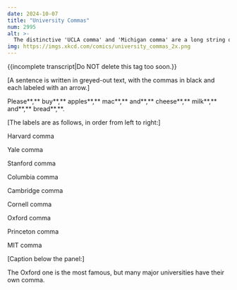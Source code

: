 ```yaml
---
date: 2024-10-07
title: "University Commas"
num: 2995
alt: >-
  The distinctive 'UCLA comma' and 'Michigan comma' are a long string of commas at the start and end of the sentence respectively.
img: https://imgs.xkcd.com/comics/university_commas_2x.png
---
```

{{incomplete transcript|Do NOT delete this tag too soon.}}

[A sentence is written in greyed-out text, with the commas in black and each labeled with an arrow.]

Please**,** buy**,** apples**,** mac**,** and**,** cheese**,** milk**,** and**,** bread**,**.

[The labels are as follows, in order from left to right:]

Harvard comma

Yale comma

Stanford comma

Columbia comma

Cambridge comma

Cornell comma

Oxford comma

Princeton comma

MIT comma

[Caption below the panel:]

The Oxford one is the most famous, but many major universities have their own comma.
